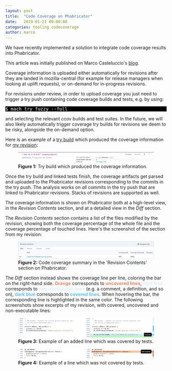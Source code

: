 ```yaml
---
layout: post
title:  "Code Coverage on Phabricator"
date:   2019-01-21 00:00:00
categories: tooling codecoverage
author: marco
---
```


We have recently implemented a solution to integrate code coverage results into Phabricator.

<aside>This article was initially published on Marco Casteluccio's <a href="https://marco-c.github.io/2019/01/21/code-coverage-phabricator.html">blog</a>.</aside>

Coverage information is uploaded either automatically for revisions after they are landed in mozilla-central (for example for release managers when looking at uplift requests), or on-demand for in-progress revisions.

For revisions under review, in order to upload coverage you just need to trigger a try push containing code coverage builds and tests, e.g. by using:
<pre style="background-color:black;color:white;">
$ mach try fuzzy --full
</pre>
and selecting the relevant ccov builds and test suites. In the future, we will also likely automatically trigger coverage try builds for revisions we deem to be risky, alongside the on-demand option.

Here is an example of a [try build](https://treeherder.mozilla.org/#/jobs?repo=try&revision=38213b49dc00cd108dfa9a246045ed677c34de91) which produced the coverage information for [my revision](https://phabricator.services.mozilla.com/D14758):
<figure>
  <img src="/images/posts/codecoverage_phabricator/code-coverage-on-phabricator-try-build.png" alt="Try build which produced the coverage information" />
  <figcaption><b>Figure 1:</b> Try build which produced the coverage information.</figcaption>
</figure>

Once the try build and linked tests finish, the coverage artifacts get parsed and uploaded to the Phabricator revisions corresponding to the commits in the try push. The analysis works on *all* commits in the try push that are linked to Phabricator revisions. Stacks of revisions are supported as well.

The coverage information is shown on Phabricator both at a high-level view, in the *Revision Contents* section, and at a detailed view in the *Diff* section.

The *Revision Contents* section contains a list of the files modified by the revision, showing both the coverage percentage of the whole file and the coverage percentage of touched lines. Here's the screenshot of the section from my revision:
<figure>
  <img src="/images/posts/codecoverage_phabricator/code-coverage-on-phabricator-revision-contents.png" alt="Code coverage summary in the 'Revision Contents' section on Phabricator" />
  <figcaption><b>Figure 2:</b> Code coverage summary in the 'Revision Contents' section on Phabricator.</figcaption>
</figure>

The *Diff* section instead shows the coverage line per line, coloring the bar on the right-hand side. <span style="color:#d86">**Orange**</span> corresponds to <span style="color:#d86">**uncovered lines**</span>, <span style="color:#def">**light blue**</span> corresponds to <span style="color:#def">**non-executable lines**</span> (e.g. a comment, a definition, and so on), <span style="color:#6bf">**dark blue**</span> corresponds to <span style="color:#6bf">**covered lines**</span>. When hovering the bar, the corresponding line is highlighted in the same color.
The following screenshots show excerpts of my revision, with covered, uncovered and non-executable lines:

<figure>
  <img src="/images/posts/codecoverage_phabricator/code-coverage-on-phabricator-covered-line.png" alt="Example of an added line which was covered by tests" />
  <figcaption><b>Figure 3:</b> Example of an added line which was covered by tests.</figcaption>
</figure>

<figure>
  <img src="/images/posts/codecoverage_phabricator/code-coverage-on-phabricator-uncovered-line.png" alt="Example of a line which was not covered by tests" />
  <figcaption><b>Figure 4:</b> Example of a line which was not covered by tests.</figcaption>
</figure>
